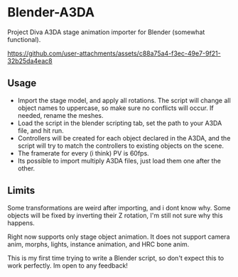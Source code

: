 # Blender-A3DA
Project Diva A3DA stage animation importer for Blender (somewhat functional).



https://github.com/user-attachments/assets/c88a75a4-f3ec-49e7-9f21-32b25da4eac8

## Usage
- Import the stage model, and apply all rotations. The script will change all object names to uppercase, so make sure no conflicts will occur. If needed, rename the meshes.
- Load the script in the blender scripting tab, set the path to your A3DA file, and hit run.
- Controllers will be created for each object declared in the A3DA, and the script will try to match the controllers to existing objects on the scene.
- The framerate for every (i think) PV is 60fps.
- Its possible to import multiply A3DA files, just load them one after the other.

## Limits
Some transformations are weird after importing, and i dont know why. Some objects will be fixed by inverting their Z rotation, I'm still not sure why this happens.

Right now supports only stage object animation.
It does not support camera anim, morphs, lights, instance animation, and HRC bone anim.

This is my first time trying to write a Blender script, so don't expect this to work perfectly.
Im open to any feedback!
